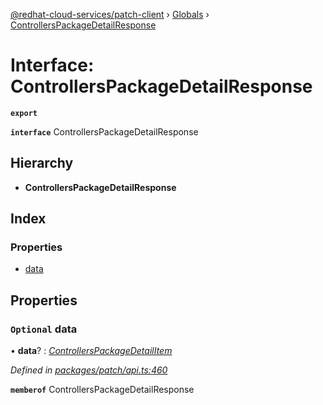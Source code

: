 [@redhat-cloud-services/patch-client](../README.md) › [Globals](../globals.md) › [ControllersPackageDetailResponse](controllerspackagedetailresponse.md)

# Interface: ControllersPackageDetailResponse

**`export`** 

**`interface`** ControllersPackageDetailResponse

## Hierarchy

* **ControllersPackageDetailResponse**

## Index

### Properties

* [data](controllerspackagedetailresponse.md#optional-data)

## Properties

### `Optional` data

• **data**? : *[ControllersPackageDetailItem](controllerspackagedetailitem.md)*

*Defined in [packages/patch/api.ts:460](https://github.com/RedHatInsights/javascript-clients/blob/ebfd578/packages/patch/api.ts#L460)*

**`memberof`** ControllersPackageDetailResponse
